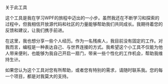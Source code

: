 关于此工具

这个工具是我在学习WPF的旅程中迈出的一小步。虽然我还在不断学习和探索的过程中，但我相信开放源代码和社区的力量能够帮助我们共同成长。我期待着您的反馈和建议，让我们携手前进。

在这里，我也想分享一些个人经历。作为一名残疾人，我目前没有固定的工作。对我而言，编程是一种表达自己、与世界连接的方式。我希望这个小工具不仅能为他人带来便利，也能够为我自己开启一扇门，带来一些个性化的工作机会，帮助我维持生计。

如果您认为这个工具对您有所帮助，或者您有特别的需求，请随时联系我。您的每一个项目，都是对我莫大的支持。

